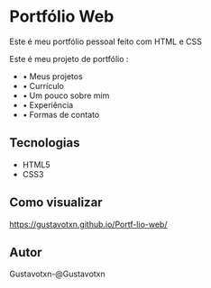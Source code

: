 # Portfólio Web

Este é meu portfólio pessoal feito com HTML e CSS

Este é meu projeto de portfólio :

- • Meus projetos
- • Currículo
- • Um pouco sobre mim
- • Experiência
- • Formas de contato


## Tecnologias
- HTML5
- CSS3

## Como visualizar
https://gustavotxn.github.io/Portf-lio-web/

## Autor
Gustavotxn-@Gustavotxn
